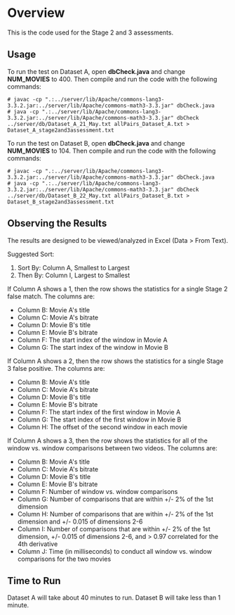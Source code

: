 # Overview

This is the code used for the Stage 2 and 3 assessments.

## Usage

To run the test on Dataset A, open __dbCheck.java__ and change __NUM_MOVIES__ to 400. Then compile and run the code with the following commands:

    # javac -cp ".:../server/lib/Apache/commons-lang3-3.3.2.jar:../server/lib/Apache/commons-math3-3.3.jar" dbCheck.java
    # java -cp ".:../server/lib/Apache/commons-lang3-3.3.2.jar:../server/lib/Apache/commons-math3-3.3.jar" dbCheck ../server/db/Dataset_A_21_May.txt allPairs_Dataset_A.txt > Dataset_A_stage2and3assessment.txt

To run the test on Dataset B, open __dbCheck.java__ and change __NUM_MOVIES__ to 104. Then compile and run the code with the following commands:

    # javac -cp ".:../server/lib/Apache/commons-lang3-3.3.2.jar:../server/lib/Apache/commons-math3-3.3.jar" dbCheck.java
    # java -cp ".:../server/lib/Apache/commons-lang3-3.3.2.jar:../server/lib/Apache/commons-math3-3.3.jar" dbCheck ../server/db/Dataset_B_22_May.txt allPairs_Dataset_B.txt > Dataset_B_stage2and3assessment.txt

## Observing the Results

The results are designed to be viewed/analyzed in Excel (Data > From Text).

Suggested Sort:

1. Sort By: Column A, Smallest to Largest
2. Then By: Column I, Largest to Smallest

If Column A shows a 1, then the row shows the statistics for a single Stage 2 false match. The columns are:

* Column B: Movie A's title
* Column C: Movie A's bitrate
* Column D: Movie B's title
* Column E: Movie B's bitrate
* Column F: The start index of the window in Movie A
* Column G: The start index of the window in Movie B

If Column A shows a 2, then the row shows the statistics for a single Stage 3 false positive. The columns are:

* Column B: Movie A's title
* Column C: Movie A's bitrate
* Column D: Movie B's title
* Column E: Movie B's bitrate
* Column F: The start index of the first window in Movie A
* Column G: The start index of the first window in Movie B
* Column H: The offset of the second window in each movie

If Column A shows a 3, then the row shows the statistics for all of the window vs. window comparisons between two videos. The columns are:

* Column B: Movie A's title
* Column C: Movie A's bitrate
* Column D: Movie B's title
* Column E: Movie B's bitrate
* Column F: Number of window vs. window comparisons
* Column G: Number of comparisons that are within +/- 2% of the 1st dimension
* Column H: Number of comparisons that are within +/- 2% of the 1st dimension and +/- 0.015 of dimensions 2-6
* Column I: Number of comparisons that are within +/- 2% of the 1st dimension, +/- 0.015 of dimensions 2-6, and > 0.97 correlated for the 4th derivative
* Column J: Time (in milliseconds) to conduct all window vs. window comparisons for the two movies

## Time to Run

Dataset A will take about 40 minutes to run. Dataset B will take less than 1 minute.

